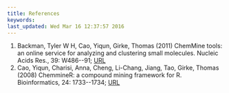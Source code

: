 ```yaml
---
title: References
keywords: 
last_updated: Wed Mar 16 12:37:57 2016
---
```

 
1. Backman, Tyler W H, Cao, Yiqun, Girke, Thomas (2011) ChemMine tools: an online service for analyzing and clustering small molecules. Nucleic Acids Res., 39: W486--91; [URL](http://dx.doi.org/10.1093/nar/gkr320)
2. Cao, Yiqun, Charisi, Anna, Cheng, Li-Chang, Jiang, Tao, Girke, Thomas (2008) ChemmineR: a compound mining framework for R. Bioinformatics, 24: 1733--1734; [URL](http://dx.doi.org/10.1093/bioinformatics/btn307)
